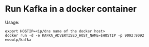 # Run Kafka in a docker container 

Usage:
```
export HOSTIP=<ip/dns name of the docker host>
docker run -d -e KAFKA_ADVERTISED_HOST_NAME=$HOSTIP -p 9092:9092 ewoutp/kafka
```
